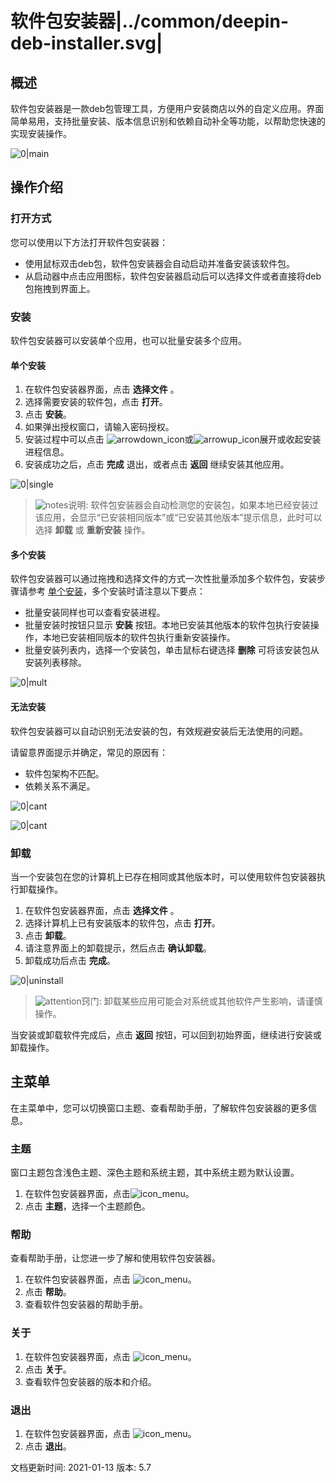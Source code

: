# 软件包安装器|../common/deepin-deb-installer.svg|

## 概述

软件包安装器是一款deb包管理工具，方便用户安装商店以外的自定义应用。界面简单易用，支持批量安装、版本信息识别和依赖自动补全等功能，以帮助您快速的实现安装操作。

![0|main](jpg/run.png)


## 操作介绍


### 打开方式

您可以使用以下方法打开软件包安装器：

- 使用鼠标双击deb包，软件包安装器会自动启动并准备安装该软件包。
- 从启动器中点击应用图标，软件包安装器启动后可以选择文件或者直接将deb包拖拽到界面上。

### 安装

软件包安装器可以安装单个应用，也可以批量安装多个应用。

#### 单个安装

1.  在软件包安装器界面，点击 **选择文件** 。
2.  选择需要安装的软件包，点击 **打开**。
3.  点击 **安装**。
4.  如果弹出授权窗口，请输入密码授权。
5.  安装过程中可以点击 ![arrowdown_icon](icon/down.svg)或![arrowup_icon](icon/up.svg)展开或收起安装进程信息。
6.  安装成功之后，点击 **完成** 退出，或者点击 **返回** 继续安装其他应用。

![0|single](jpg/success.png)
&nbsp;&nbsp;&nbsp;&nbsp;&nbsp;&nbsp;&nbsp;&nbsp;&nbsp;&nbsp;&nbsp;&nbsp;&nbsp;

>![notes](icon/notes.svg)说明: 软件包安装器会自动检测您的安装包，如果本地已经安装过该应用，会显示“已安装相同版本”或“已安装其他版本”提示信息，此时可以选择 **卸载** 或 **重新安装** 操作。




#### 多个安装

软件包安装器可以通过拖拽和选择文件的方式一次性批量添加多个软件包，安装步骤请参考 [单个安装](单个安装)，多个安装时请注意以下要点：

- 批量安装同样也可以查看安装进程。
- 批量安装时按钮只显示 **安装** 按钮。本地已安装其他版本的软件包执行安装操作，本地已安装相同版本的软件包执行重新安装操作。
- 批量安装列表内，选择一个安装包，单击鼠标右键选择 **删除** 可将该安装包从安装列表移除。


![0|mult](jpg/multi.png)


#### 无法安装

软件包安装器可以自动识别无法安装的包，有效规避安装后无法使用的问题。

请留意界面提示并确定，常见的原因有：

- 软件包架构不匹配。
- 依赖关系不满足。


![0|cant](jpg/cant1.png)

![0|cant](jpg/cant2.png)


### 卸载

当一个安装包在您的计算机上已存在相同或其他版本时，可以使用软件包安装器执行卸载操作。

1. 在软件包安装器界面，点击 **选择文件** 。
2. 选择计算机上已有安装版本的软件包，点击 **打开**。
3. 点击 **卸载**。
4. 请注意界面上的卸载提示，然后点击 **确认卸载**。
5. 卸载成功后点击 **完成**。

![0|uninstall](jpg/uninstall.png)
&nbsp;&nbsp;&nbsp;&nbsp;&nbsp;&nbsp;&nbsp;&nbsp;&nbsp;&nbsp;&nbsp;&nbsp;&nbsp;

> ![attention](icon/attention.svg)窍门: 卸载某些应用可能会对系统或其他软件产生影响，请谨慎操作。



当安装或卸载软件完成后，点击 **返回** 按钮，可以回到初始界面，继续进行安装或卸载操作。

## 主菜单

在主菜单中，您可以切换窗口主题、查看帮助手册，了解软件包安装器的更多信息。

### 主题

窗口主题包含浅色主题、深色主题和系统主题，其中系统主题为默认设置。

1. 在软件包安装器界面，点击![icon_menu](icon/icon_menu.svg)。
2. 点击 **主题**，选择一个主题颜色。

### 帮助

查看帮助手册，让您进一步了解和使用软件包安装器。

1. 在软件包安装器界面，点击 ![icon_menu](icon/icon_menu.svg)。
2. 点击 **帮助**。
3. 查看软件包安装器的帮助手册。


### 关于

1. 在软件包安装器界面，点击 ![icon_menu](icon/icon_menu.svg)。
2. 点击 **关于**。
3. 查看软件包安装器的版本和介绍。


### 退出

1. 在软件包安装器界面，点击 ![icon_menu](icon/icon_menu.svg)。
2. 点击 **退出**。


<div class="version-info"><span>文档更新时间: 2021-01-13</span><span> 版本: 5.7</span></div>